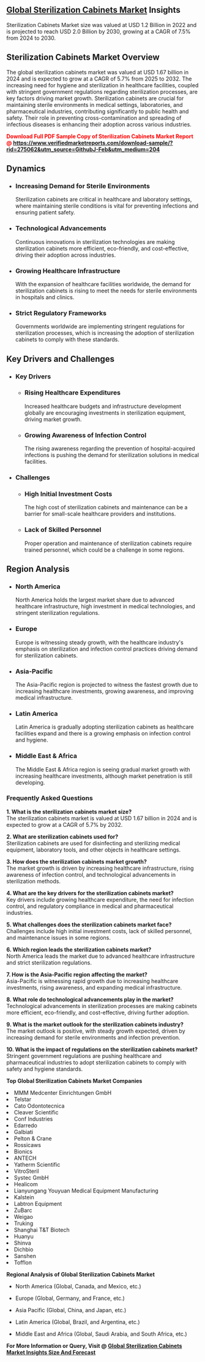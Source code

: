 <h2><a href="https://www.verifiedmarketreports.com/download-sample/?rid=275062&amp;utm_source=GithubJ&amp;utm_medium=204" target="_blank">Global Sterilization Cabinets Market</a> Insights</h2><p>Sterilization Cabinets Market size was valued at USD 1.2 Billion in 2022 and is projected to reach USD 2.0 Billion by 2030, growing at a CAGR of 7.5% from 2024 to 2030.</p><p> <h2>Sterilization Cabinets Market Overview</h2> <p>The global sterilization cabinets market was valued at USD 1.67 billion in 2024 and is expected to grow at a CAGR of 5.7% from 2025 to 2032. The increasing need for hygiene and sterilization in healthcare facilities, coupled with stringent government regulations regarding sterilization processes, are key factors driving market growth. Sterilization cabinets are crucial for maintaining sterile environments in medical settings, laboratories, and pharmaceutical industries, contributing significantly to public health and safety. Their role in preventing cross-contamination and spreading of infectious diseases is enhancing their adoption across various industries.</p> <p><strong><p><span class=""><span style="color: #ff0000;"><strong>Download Full PDF Sample Copy of Sterilization Cabinets Market Report</strong> @ </span><a href="https://www.verifiedmarketreports.com/download-sample/?rid=275062&amp;utm_source=GithubJ-Feb&amp;utm_medium=204" target="_blank">https://www.verifiedmarketreports.com/download-sample/?rid=275062&amp;utm_source=GithubJ-Feb&amp;utm_medium=204</a></span></p></strong></p> <h2>Dynamics</h2> <ul> <li><h3>Increasing Demand for Sterile Environments</h3> Sterilization cabinets are critical in healthcare and laboratory settings, where maintaining sterile conditions is vital for preventing infections and ensuring patient safety.</li> <li><h3>Technological Advancements</h3> Continuous innovations in sterilization technologies are making sterilization cabinets more efficient, eco-friendly, and cost-effective, driving their adoption across industries.</li> <li><h3>Growing Healthcare Infrastructure</h3> With the expansion of healthcare facilities worldwide, the demand for sterilization cabinets is rising to meet the needs for sterile environments in hospitals and clinics.</li> <li><h3>Strict Regulatory Frameworks</h3> Governments worldwide are implementing stringent regulations for sterilization processes, which is increasing the adoption of sterilization cabinets to comply with these standards.</li> </ul> <h2>Key Drivers and Challenges</h2> <ul> <li><h3>Key Drivers</h3> <ul> <li><h3>Rising Healthcare Expenditures</h3> Increased healthcare budgets and infrastructure development globally are encouraging investments in sterilization equipment, driving market growth.</li> <li><h3>Growing Awareness of Infection Control</h3> The rising awareness regarding the prevention of hospital-acquired infections is pushing the demand for sterilization solutions in medical facilities.</li> </ul> </li> <li><h3>Challenges</h3> <ul> <li><h3>High Initial Investment Costs</h3> The high cost of sterilization cabinets and maintenance can be a barrier for small-scale healthcare providers and institutions.</li> <li><h3>Lack of Skilled Personnel</h3> Proper operation and maintenance of sterilization cabinets require trained personnel, which could be a challenge in some regions.</li> </ul> </li> </ul> <h2>Region Analysis</h2> <ul> <li><h3>North America</h3> North America holds the largest market share due to advanced healthcare infrastructure, high investment in medical technologies, and stringent sterilization regulations.</li> <li><h3>Europe</h3> Europe is witnessing steady growth, with the healthcare industry's emphasis on sterilization and infection control practices driving demand for sterilization cabinets.</li> <li><h3>Asia-Pacific</h3> The Asia-Pacific region is projected to witness the fastest growth due to increasing healthcare investments, growing awareness, and improving medical infrastructure.</li> <li><h3>Latin America</h3> Latin America is gradually adopting sterilization cabinets as healthcare facilities expand and there is a growing emphasis on infection control and hygiene.</li> <li><h3>Middle East & Africa</h3> The Middle East & Africa region is seeing gradual market growth with increasing healthcare investments, although market penetration is still developing.</li> </ul> <h3>Frequently Asked Questions</h3> <p><strong>1. What is the sterilization cabinets market size?</strong><br> The sterilization cabinets market is valued at USD 1.67 billion in 2024 and is expected to grow at a CAGR of 5.7% by 2032.</p> <p><strong>2. What are sterilization cabinets used for?</strong><br> Sterilization cabinets are used for disinfecting and sterilizing medical equipment, laboratory tools, and other objects in healthcare settings.</p> <p><strong>3. How does the sterilization cabinets market growth?</strong><br> The market growth is driven by increasing healthcare infrastructure, rising awareness of infection control, and technological advancements in sterilization methods.</p> <p><strong>4. What are the key drivers for the sterilization cabinets market?</strong><br> Key drivers include growing healthcare expenditure, the need for infection control, and regulatory compliance in medical and pharmaceutical industries.</p> <p><strong>5. What challenges does the sterilization cabinets market face?</strong><br> Challenges include high initial investment costs, lack of skilled personnel, and maintenance issues in some regions.</p> <p><strong>6. Which region leads the sterilization cabinets market?</strong><br> North America leads the market due to advanced healthcare infrastructure and strict sterilization regulations.</p> <p><strong>7. How is the Asia-Pacific region affecting the market?</strong><br> Asia-Pacific is witnessing rapid growth due to increasing healthcare investments, rising awareness, and expanding medical infrastructure.</p> <p><strong>8. What role do technological advancements play in the market?</strong><br> Technological advancements in sterilization processes are making cabinets more efficient, eco-friendly, and cost-effective, driving further adoption.</p> <p><strong>9. What is the market outlook for the sterilization cabinets industry?</strong><br> The market outlook is positive, with steady growth expected, driven by increasing demand for sterile environments and infection prevention.</p> <p><strong>10. What is the impact of regulations on the sterilization cabinets market?</strong><br> Stringent government regulations are pushing healthcare and pharmaceutical industries to adopt sterilization cabinets to comply with safety and hygiene standards.</p> </p><p><strong>Top Global Sterilization Cabinets Market Companies</strong></p><div data-test-id=""><p><li>MMM Medcenter Einrichtungen GmbH</li><li> Telstar</li><li> Cato Odontotecnica</li><li> Cleaver Scientific</li><li> Conf Industries</li><li> Edarredo</li><li> Galbiati</li><li> Pelton & Crane</li><li> Rossicaws</li><li> Bionics</li><li> ANTECH</li><li> Yatherm Scientific</li><li> VitroSteril</li><li> Systec GmbH</li><li> Healicom</li><li> Lianyungang Youyuan Medical Equipment Manufacturing</li><li> Kalstein</li><li> Labtron Equipment</li><li> ZuBarc</li><li> Weigao</li><li> Truking</li><li> Shanghai T&T Biotech</li><li> Huanyu</li><li> Shinva</li><li> Dichbio</li><li> Sanshen</li><li> Tofflon</li></p><div><strong>Regional Analysis of&nbsp;Global Sterilization Cabinets Market</strong></div><ul><li dir="ltr"><p dir="ltr">North America&nbsp;(Global, Canada, and Mexico, etc.)</p></li><li dir="ltr"><p dir="ltr">Europe (Global, Germany, and France, etc.)</p></li><li dir="ltr"><p dir="ltr">Asia Pacific&nbsp;(Global, China, and Japan, etc.)</p></li><li dir="ltr"><p dir="ltr">Latin America&nbsp;(Global, Brazil, and Argentina, etc.)</p></li><li dir="ltr">Middle East and Africa&nbsp;(Global, Saudi Arabia, and South Africa, etc.)</li></ul><p><strong>For More Information or Query, Visit @&nbsp;</strong><strong><a href="https://www.verifiedmarketreports.com/product/sterilization-cabinets-market/?utm_source=GithubJ&amp;utm_medium=204" target="_blank">Global Sterilization Cabinets Market Insights Size And Forecast</a></strong></p></div>
